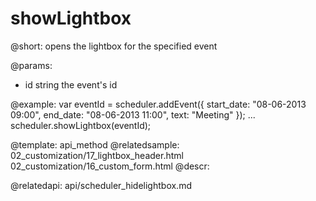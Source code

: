showLightbox
=============

@short: 
	opens the lightbox for the specified event

@params: 
- id	string	the event's id

@example: 
var eventId = scheduler.addEvent({
    start_date: "08-06-2013 09:00",
    end_date:   "08-06-2013 11:00",
    text:   "Meeting"
});
...
scheduler.showLightbox(eventId);



@template:	api_method
@relatedsample:
	02_customization/17_lightbox_header.html
    02_customization/16_custom_form.html
@descr: 

@relatedapi:
api/scheduler_hidelightbox.md



